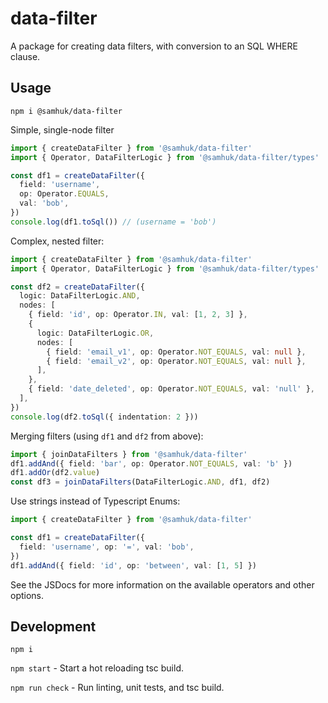 # data-filter

A package for creating data filters, with conversion to an SQL WHERE clause.

## Usage

`npm i @samhuk/data-filter`

Simple, single-node filter
```typescript
import { createDataFilter } from '@samhuk/data-filter'
import { Operator, DataFilterLogic } from '@samhuk/data-filter/types'

const df1 = createDataFilter({
  field: 'username',
  op: Operator.EQUALS,
  val: 'bob',
})
console.log(df1.toSql()) // (username = 'bob')
```

Complex, nested filter:

```typescript
import { createDataFilter } from '@samhuk/data-filter'
import { Operator, DataFilterLogic } from '@samhuk/data-filter/types'

const df2 = createDataFilter({
  logic: DataFilterLogic.AND,
  nodes: [
    { field: 'id', op: Operator.IN, val: [1, 2, 3] },
    {
      logic: DataFilterLogic.OR,
      nodes: [
        { field: 'email_v1', op: Operator.NOT_EQUALS, val: null },
        { field: 'email_v2', op: Operator.NOT_EQUALS, val: null },
      ],
    },
    { field: 'date_deleted', op: Operator.NOT_EQUALS, val: 'null' },
  ],
})
console.log(df2.toSql({ indentation: 2 }))
```

Merging filters (using `df1` and `df2` from above):

```typescript
import { joinDataFilters } from '@samhuk/data-filter'
df1.addAnd({ field: 'bar', op: Operator.NOT_EQUALS, val: 'b' })
df1.addOr(df2.value)
const df3 = joinDataFilters(DataFilterLogic.AND, df1, df2)
```

Use strings instead of Typescript Enums:

```typescript
import { createDataFilter } from '@samhuk/data-filter'

const df1 = createDataFilter({
  field: 'username', op: '=', val: 'bob',
})
df1.addAnd({ field: 'id', op: 'between', val: [1, 5] })
```

See the JSDocs for more information on the available operators and other options.

## Development

`npm i`

`npm start` - Start a hot reloading tsc build.

`npm run check` - Run linting, unit tests, and tsc build.